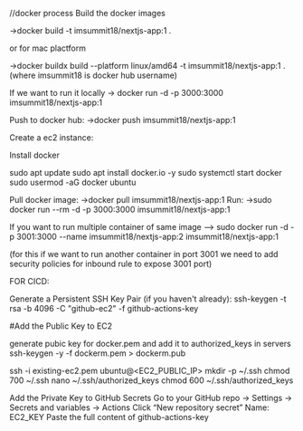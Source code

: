 //docker process
Build the docker images

→docker build -t imsummit18/nextjs-app:1 .

or for mac plactform

→docker buildx build --platform linux/amd64 -t imsummit18/nextjs-app:1 . (where imsummit18 is docker hub username)

If we want to run it locally
→ docker run -d -p 3000:3000 imsummit18/nextjs-app:1

Push to docker hub:
→docker push imsummit18/nextjs-app:1

Create a ec2 instance:

Install docker

sudo apt update
sudo apt install docker.io -y
sudo systemctl start docker
sudo usermod -aG docker ubuntu

Pull docker image:
→docker pull imsummit18/nextjs-app:1
Run:
→sudo docker run --rm -d -p 3000:3000 imsummit18/nextjs-app:1

If you want to run multiple container of same image
--> sudo docker run -d -p 3001:3000 --name imsummit18/nextjs-app:2 imsummit18/nextjs-app:1

(for this if we want to run another container in port 3001 we need to add security policies for inbound rule to expose 3001 port)

FOR CICD:

Generate a Persistent SSH Key Pair (if you haven't already):
ssh-keygen -t rsa -b 4096 -C "github-ec2" -f github-actions-key

#Add the Public Key to EC2

generate pubic key for docker.pem and add it to authorized_keys in servers
ssh-keygen -y -f dockerm.pem > dockerm.pub

ssh -i existing-ec2.pem ubuntu@<EC2_PUBLIC_IP>
mkdir -p ~/.ssh
chmod 700 ~/.ssh
nano ~/.ssh/authorized_keys
chmod 600 ~/.ssh/authorized_keys

Add the Private Key to GitHub Secrets
Go to your GitHub repo → Settings → Secrets and variables → Actions
Click “New repository secret”
Name: EC2_KEY
Paste the full content of github-actions-key
